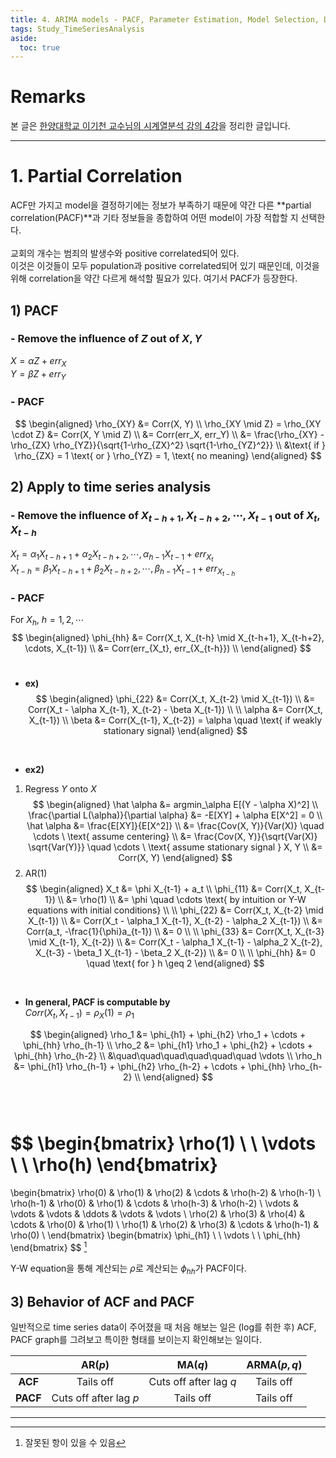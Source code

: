 ```yaml
---
title: 4. ARIMA models - PACF, Parameter Estimation, Model Selection, Diagnostics
tags: Study_TimeSeriesAnalysis
aside:
  toc: true
---
```


# Remarks
본 글은 [한양대학교 이기천 교수님의 시계열분석 강의 4강](https://youtu.be/vLAzLe_IiMc)을 정리한 글입니다.

<!--more-->

---

# 1. Partial Correlation
ACF만 가지고 model을 결정하기에는 정보가 부족하기 때문에 약간 다른 **partial correlation(PACF)**과 기타 정보들을 종합하여 어떤 model이 가장 적합할 지 선택한다. <br>
<br>
교회의 개수는 범죄의 발생수와 positive correlated되어 있다. <br>
이것은 이것들이 모두 population과 positive correlated되어 있기 때문인데, 이것을 위해 correlation을 약간 다르게 해석할 필요가 있다. 여기서 PACF가 등장한다. <br>


## 1) PACF
### - Remove the influence of $Z$ out of $X, Y$
$X = \alpha Z + err_X$ <br>
$Y = \beta Z + err_Y$ <br>

### - PACF
$$
\begin{aligned}
  \rho_{XY} &= Corr(X, Y) \\
  \rho_{XY \mid Z} = \rho_{XY \cdot Z} &= Corr(X, Y \mid Z) \\
  &= Corr(err_X, err_Y) \\
  &= \frac{\rho_{XY} - \rho_{ZX} \rho_{YZ}}{\sqrt{1-\rho_{ZX}^2} \sqrt{1-\rho_{YZ}^2}} \\
  &\text{ if } \rho_{ZX} = 1 \text{ or } \rho_{YZ} = 1, \text{ no meaning}
\end{aligned}
$$

## 2) Apply to time series analysis
### - Remove the influence of $X_{t-h+1}, X_{t-h+2}, \cdots, X_{t-1}$ out of $X_t, X_{t-h}$
$X_t = \alpha_1 X_{t-h+1} + \alpha_2 X_{t-h+2}, \cdots, \alpha_{h-1} X_{t-1} + err_{X_t}$ <br>
$X_{t-h} = \beta_1 X_{t-h+1} + \beta_2 X_{t-h+2}, \cdots, \beta_{h-1} X_{t-1} + err_{X_{t-h}}$ <br>

### - PACF

For $X_h$, $h= 1, 2, \cdots$ <br>
$$
\begin{aligned}
  \phi_{hh} &= Corr(X_t, X_{t-h} \mid X_{t-h+1}, X_{t-h+2}, \cdots, X_{t-1}) \\
  &= Corr(err_{X_t}, err_{X_{t-h}}) \\
\end{aligned}
$$
<br>

- **ex)** <br>
$$
\begin{aligned}
  \phi_{22} &= Corr(X_t, X_{t-2} \mid X_{t-1}) \\
  &= Corr(X_t - \alpha X_{t-1}, X_{t-2} - \beta X_{t-1}) \\
  \\
  \alpha &= Corr(X_t, X_{t-1}) \\
  \beta &= Corr(X_{t-1}, X_{t-2}) = \alpha \quad \text{ if weakly stationary signal}
\end{aligned}
$$
<br>

- **ex2)** <br>
1. Regress $Y$ onto $X$ <br>
$$
\begin{aligned}
  \hat \alpha &= argmin_\alpha E[(Y - \alpha X)^2] \\
  \frac{\partial L(\alpha)}{\partial \alpha} &= -E[XY] + \alpha E[X^2] = 0 \\
  \hat \alpha &= \frac{E[XY]}{E[X^2]} \\
  &= \frac{Cov(X, Y)}{Var(X)} \quad \cdots \ \text{ assume centering} \\
  &= \frac{Cov(X, Y)}{\sqrt{Var(X)} \sqrt{Var(Y)}} \quad \cdots \ \text{ assume stationary signal } X, Y \\
  &= Corr(X, Y)
\end{aligned}
$$
2. AR(1) <br>
$$
\begin{aligned}
  X_t &= \phi X_{t-1} + a_t \\
  \phi_{11} &= Corr(X_t, X_{t-1}) \\
  &= \rho(1) \\
  &= \phi \quad \cdots \text{ by intuition or Y-W equations with initial conditions} \\
  \\
  \phi_{22} &= Corr(X_t, X_{t-2} \mid X_{t-1}) \\
  &= Corr(X_t - \alpha_1 X_{t-1}, X_{t-2} - \alpha_2 X_{t-1}) \\
  &= Corr(a_t, -\frac{1}{\phi}a_{t-1}) \\
  &= 0 \\
  \\
  \phi_{33} &= Corr(X_t, X_{t-3} \mid X_{t-1}, X_{t-2}) \\
  &= Corr(X_t - \alpha_1 X_{t-1} - \alpha_2 X_{t-2}, X_{t-3} - \beta_1 X_{t-1} - \beta_2 X_{t-2}) \\
  &= 0 \\
  \\
  \phi_{hh} &= 0 \quad \text{ for } h \geq 2
\end{aligned}
$$
<br>

- **In general, PACF is computable by** <br>
$Corr(X_t, X_{t-1}) = \rho_X(1) = \rho_1$ <br>

$$
\begin{aligned}
  \rho_1 &= \phi_{h1} + \phi_{h2} \rho_1 + \cdots + \phi_{hh} \rho_{h-1} \\
  \rho_2 &= \phi_{h1} \rho_1 + \phi_{h2} + \cdots + \phi_{hh} \rho_{h-2} \\
  &\quad\quad\quad\quad\quad\quad \vdots \\
  \rho_h &= \phi_{h1} \rho_{h-1} + \phi_{h2} \rho_{h-2} + \cdots + \phi_{hh} \rho_{h-2} \\
\end{aligned}
$$
<br><br>

$$
\begin{bmatrix}
  \rho(1) \\
  \\
  \vdots \\
  \\
  \rho(h)
\end{bmatrix}
=
\begin{bmatrix}
\rho(0) & \rho(1) & \rho(2) & \cdots & \rho(h-2) & \rho(h-1) \\
\rho(h-1) & \rho(0) & \rho(1) & \cdots & \rho(h-3) & \rho(h-2) \\
\vdots & \vdots & \vdots & \ddots & \vdots & \vdots \\
\rho(2) & \rho(3) & \rho(4) & \cdots & \rho(0) & \rho(1) \\
\rho(1) & \rho(2) & \rho(3) & \cdots & \rho(h-1) & \rho(0) \\
\end{bmatrix}
\begin{bmatrix}
  \phi_{h1} \\
  \\
  \vdots \\
  \\
  \phi_{hh}
\end{bmatrix}
$$
[^1]
<br>

Y-W equation을 통해 계산되는 $\rho$로 계산되는 $\phi_{hh}$가 PACF이다. <br>

## 3) Behavior of ACF and PACF
일반적으로 time series data이 주어졌을 때 처음 해보는 일은 (log를 취한 후) ACF, PACF graph를 그려보고 특이한 형태를 보이는지 확인해보는 일이다. <br>

|           | AR($p$) | MA($q$) | ARMA($p, q$) |
| :--------: | :--------: | :--------: | :--------: |
| **ACF** | Tails off | Cuts off after lag $q$ | Tails off |
| **PACF** | Cuts off after lag $p$ | Tails off | Tails off |


---

[^1]: 잘못된 항이 있을 수 있음

